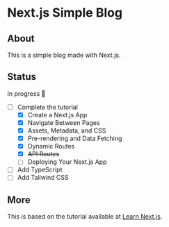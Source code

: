 # Next.js Simple Blog

## About

This is a simple blog made with Next.js.

## Status

In progress :construction:

- [ ] Complete the tutorial
  - [x] Create a Next.js App
  - [x] Navigate Between Pages
  - [x] Assets, Metadata, and CSS
  - [x] Pre-rendering and Data Fetching
  - [x] Dynamic Routes
  - [x] ~~API Routes~~
  - [ ] Deploying Your Next.js App
- [ ] Add TypeScript
- [ ] Add Tailwind CSS

## More

This is based on the tutorial available at
[Learn Next.js](https://nextjs.org/learn).
